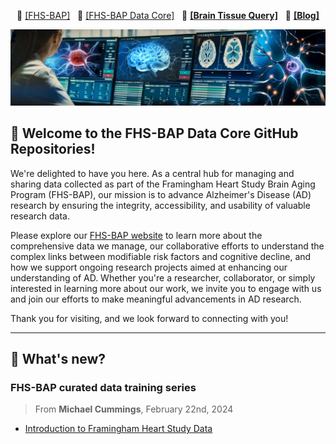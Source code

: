 <p align="center">
    📘 <a class="active" href="https://www.bumc.bu.edu/fhs-bap/"><b></b>[FHS-BAP]</a> &nbsp;
    📙 <a class="active" href="https://fhs-bap.github.io/"><b></b>[FHS-BAP Data Core]</a> &nbsp;
    🔗 <a href="https://fhs.sail.codes"><b>[Brain Tissue Query]</b></a> &nbsp;
    📣 <a href="https://fhs-bap.github.io/blog/"><b>[Blog]</b></a>
</p>

![banner](/img/banner_03.jpg "Logo")


##  🎉 Welcome to the FHS-BAP Data Core GitHub Repositories!

We're delighted to have you here. As a central hub for managing and sharing data collected as part of the Framingham Heart Study Brain Aging Program (FHS-BAP), our mission is to advance Alzheimer's Disease (AD) research by ensuring the integrity, accessibility, and usability of valuable research data.

Please explore our [FHS-BAP website](https://fhs-bap.github.io/) to learn more about the comprehensive data we manage, our collaborative efforts to understand the complex links between modifiable risk factors and cognitive decline, and how we support ongoing research projects aimed at enhancing our understanding of AD. Whether you're a researcher, collaborator, or simply interested in learning more about our work, we invite you to engage with us and join our efforts to make meaningful advancements in AD research.

Thank you for visiting, and we look forward to connecting with you!

<hr/>

##  🎉 What's new?

### FHS-BAP curated data training series

> From **Michael Cummings**, February 22nd, 2024    
* [Introduction to Framingham Heart Study Data](https://mymedia.bu.edu/media/t/1_2etjgeeu)


